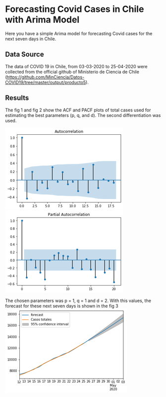 # Forecasting Covid Cases in Chile with Arima Model

Here you have a simple Arima model for forecasting Covid cases for the next seven days in Chile. 

## Data Source

The data of COVID 19 in Chile, from 03-03-2020 to 25-04-2020 were collected from the official github of Ministerio de Ciencia de Chile (https://github.com/MinCiencia/Datos-COVID19/tree/master/output/producto5).


## Results

The fig 1 and fig 2 show the ACF and PACF plots of total cases used for estimating the best parameters (p, q, and d). The second differentiation was used.

![fig 1](https://github.com/gerson93/CovidChileArimaModel/blob/master/imagenes/Graf%202.png)
![fig 2](https://github.com/gerson93/CovidChileArimaModel/blob/master/imagenes/Graf%203.png)

The chosen parameters was p = 1, q = 1 and d = 2. With this values, the forecast for these next seven days is shown in the fig 3
![fig 3](https://github.com/gerson93/CovidChileArimaModel/blob/master/imagenes/Graf%201.png)
